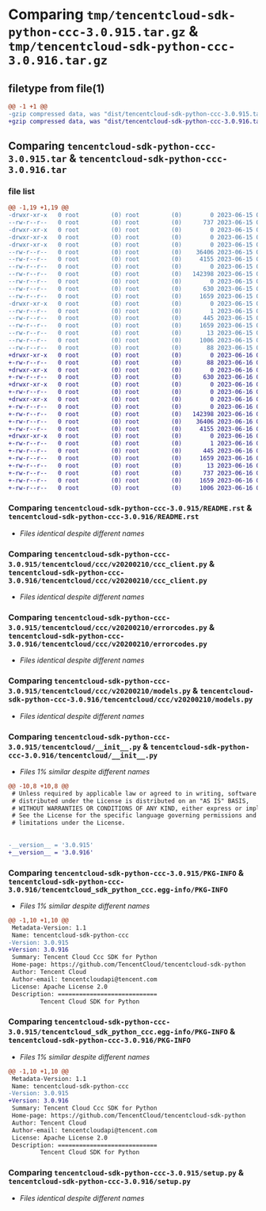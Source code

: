 # Comparing `tmp/tencentcloud-sdk-python-ccc-3.0.915.tar.gz` & `tmp/tencentcloud-sdk-python-ccc-3.0.916.tar.gz`

## filetype from file(1)

```diff
@@ -1 +1 @@
-gzip compressed data, was "dist/tencentcloud-sdk-python-ccc-3.0.915.tar", last modified: Thu Jun 15 00:19:59 2023, max compression
+gzip compressed data, was "dist/tencentcloud-sdk-python-ccc-3.0.916.tar", last modified: Fri Jun 16 00:28:54 2023, max compression
```

## Comparing `tencentcloud-sdk-python-ccc-3.0.915.tar` & `tencentcloud-sdk-python-ccc-3.0.916.tar`

### file list

```diff
@@ -1,19 +1,19 @@
-drwxr-xr-x   0 root         (0) root         (0)        0 2023-06-15 00:19:59.000000 tencentcloud-sdk-python-ccc-3.0.915/
--rw-r--r--   0 root         (0) root         (0)      737 2023-06-15 00:19:59.000000 tencentcloud-sdk-python-ccc-3.0.915/README.rst
-drwxr-xr-x   0 root         (0) root         (0)        0 2023-06-15 00:19:59.000000 tencentcloud-sdk-python-ccc-3.0.915/tencentcloud/
-drwxr-xr-x   0 root         (0) root         (0)        0 2023-06-15 00:19:59.000000 tencentcloud-sdk-python-ccc-3.0.915/tencentcloud/ccc/
-drwxr-xr-x   0 root         (0) root         (0)        0 2023-06-15 00:19:59.000000 tencentcloud-sdk-python-ccc-3.0.915/tencentcloud/ccc/v20200210/
--rw-r--r--   0 root         (0) root         (0)    36406 2023-06-15 00:19:59.000000 tencentcloud-sdk-python-ccc-3.0.915/tencentcloud/ccc/v20200210/ccc_client.py
--rw-r--r--   0 root         (0) root         (0)     4155 2023-06-15 00:19:59.000000 tencentcloud-sdk-python-ccc-3.0.915/tencentcloud/ccc/v20200210/errorcodes.py
--rw-r--r--   0 root         (0) root         (0)        0 2023-06-15 00:19:59.000000 tencentcloud-sdk-python-ccc-3.0.915/tencentcloud/ccc/v20200210/__init__.py
--rw-r--r--   0 root         (0) root         (0)   142398 2023-06-15 00:19:59.000000 tencentcloud-sdk-python-ccc-3.0.915/tencentcloud/ccc/v20200210/models.py
--rw-r--r--   0 root         (0) root         (0)        0 2023-06-15 00:19:59.000000 tencentcloud-sdk-python-ccc-3.0.915/tencentcloud/ccc/__init__.py
--rw-r--r--   0 root         (0) root         (0)      630 2023-06-15 00:19:59.000000 tencentcloud-sdk-python-ccc-3.0.915/tencentcloud/__init__.py
--rw-r--r--   0 root         (0) root         (0)     1659 2023-06-15 00:19:59.000000 tencentcloud-sdk-python-ccc-3.0.915/PKG-INFO
-drwxr-xr-x   0 root         (0) root         (0)        0 2023-06-15 00:19:59.000000 tencentcloud-sdk-python-ccc-3.0.915/tencentcloud_sdk_python_ccc.egg-info/
--rw-r--r--   0 root         (0) root         (0)        1 2023-06-15 00:19:59.000000 tencentcloud-sdk-python-ccc-3.0.915/tencentcloud_sdk_python_ccc.egg-info/dependency_links.txt
--rw-r--r--   0 root         (0) root         (0)      445 2023-06-15 00:19:59.000000 tencentcloud-sdk-python-ccc-3.0.915/tencentcloud_sdk_python_ccc.egg-info/SOURCES.txt
--rw-r--r--   0 root         (0) root         (0)     1659 2023-06-15 00:19:59.000000 tencentcloud-sdk-python-ccc-3.0.915/tencentcloud_sdk_python_ccc.egg-info/PKG-INFO
--rw-r--r--   0 root         (0) root         (0)       13 2023-06-15 00:19:59.000000 tencentcloud-sdk-python-ccc-3.0.915/tencentcloud_sdk_python_ccc.egg-info/top_level.txt
--rw-r--r--   0 root         (0) root         (0)     1006 2023-06-15 00:19:59.000000 tencentcloud-sdk-python-ccc-3.0.915/setup.py
--rw-r--r--   0 root         (0) root         (0)       88 2023-06-15 00:19:59.000000 tencentcloud-sdk-python-ccc-3.0.915/setup.cfg
+drwxr-xr-x   0 root         (0) root         (0)        0 2023-06-16 00:28:54.000000 tencentcloud-sdk-python-ccc-3.0.916/
+-rw-r--r--   0 root         (0) root         (0)       88 2023-06-16 00:28:54.000000 tencentcloud-sdk-python-ccc-3.0.916/setup.cfg
+drwxr-xr-x   0 root         (0) root         (0)        0 2023-06-16 00:28:54.000000 tencentcloud-sdk-python-ccc-3.0.916/tencentcloud/
+-rw-r--r--   0 root         (0) root         (0)      630 2023-06-16 00:28:54.000000 tencentcloud-sdk-python-ccc-3.0.916/tencentcloud/__init__.py
+drwxr-xr-x   0 root         (0) root         (0)        0 2023-06-16 00:28:54.000000 tencentcloud-sdk-python-ccc-3.0.916/tencentcloud/ccc/
+-rw-r--r--   0 root         (0) root         (0)        0 2023-06-16 00:28:54.000000 tencentcloud-sdk-python-ccc-3.0.916/tencentcloud/ccc/__init__.py
+drwxr-xr-x   0 root         (0) root         (0)        0 2023-06-16 00:28:54.000000 tencentcloud-sdk-python-ccc-3.0.916/tencentcloud/ccc/v20200210/
+-rw-r--r--   0 root         (0) root         (0)        0 2023-06-16 00:28:54.000000 tencentcloud-sdk-python-ccc-3.0.916/tencentcloud/ccc/v20200210/__init__.py
+-rw-r--r--   0 root         (0) root         (0)   142398 2023-06-16 00:28:54.000000 tencentcloud-sdk-python-ccc-3.0.916/tencentcloud/ccc/v20200210/models.py
+-rw-r--r--   0 root         (0) root         (0)    36406 2023-06-16 00:28:54.000000 tencentcloud-sdk-python-ccc-3.0.916/tencentcloud/ccc/v20200210/ccc_client.py
+-rw-r--r--   0 root         (0) root         (0)     4155 2023-06-16 00:28:54.000000 tencentcloud-sdk-python-ccc-3.0.916/tencentcloud/ccc/v20200210/errorcodes.py
+drwxr-xr-x   0 root         (0) root         (0)        0 2023-06-16 00:28:54.000000 tencentcloud-sdk-python-ccc-3.0.916/tencentcloud_sdk_python_ccc.egg-info/
+-rw-r--r--   0 root         (0) root         (0)        1 2023-06-16 00:28:54.000000 tencentcloud-sdk-python-ccc-3.0.916/tencentcloud_sdk_python_ccc.egg-info/dependency_links.txt
+-rw-r--r--   0 root         (0) root         (0)      445 2023-06-16 00:28:54.000000 tencentcloud-sdk-python-ccc-3.0.916/tencentcloud_sdk_python_ccc.egg-info/SOURCES.txt
+-rw-r--r--   0 root         (0) root         (0)     1659 2023-06-16 00:28:54.000000 tencentcloud-sdk-python-ccc-3.0.916/tencentcloud_sdk_python_ccc.egg-info/PKG-INFO
+-rw-r--r--   0 root         (0) root         (0)       13 2023-06-16 00:28:54.000000 tencentcloud-sdk-python-ccc-3.0.916/tencentcloud_sdk_python_ccc.egg-info/top_level.txt
+-rw-r--r--   0 root         (0) root         (0)      737 2023-06-16 00:28:54.000000 tencentcloud-sdk-python-ccc-3.0.916/README.rst
+-rw-r--r--   0 root         (0) root         (0)     1659 2023-06-16 00:28:54.000000 tencentcloud-sdk-python-ccc-3.0.916/PKG-INFO
+-rw-r--r--   0 root         (0) root         (0)     1006 2023-06-16 00:28:54.000000 tencentcloud-sdk-python-ccc-3.0.916/setup.py
```

### Comparing `tencentcloud-sdk-python-ccc-3.0.915/README.rst` & `tencentcloud-sdk-python-ccc-3.0.916/README.rst`

 * *Files identical despite different names*

### Comparing `tencentcloud-sdk-python-ccc-3.0.915/tencentcloud/ccc/v20200210/ccc_client.py` & `tencentcloud-sdk-python-ccc-3.0.916/tencentcloud/ccc/v20200210/ccc_client.py`

 * *Files identical despite different names*

### Comparing `tencentcloud-sdk-python-ccc-3.0.915/tencentcloud/ccc/v20200210/errorcodes.py` & `tencentcloud-sdk-python-ccc-3.0.916/tencentcloud/ccc/v20200210/errorcodes.py`

 * *Files identical despite different names*

### Comparing `tencentcloud-sdk-python-ccc-3.0.915/tencentcloud/ccc/v20200210/models.py` & `tencentcloud-sdk-python-ccc-3.0.916/tencentcloud/ccc/v20200210/models.py`

 * *Files identical despite different names*

### Comparing `tencentcloud-sdk-python-ccc-3.0.915/tencentcloud/__init__.py` & `tencentcloud-sdk-python-ccc-3.0.916/tencentcloud/__init__.py`

 * *Files 1% similar despite different names*

```diff
@@ -10,8 +10,8 @@
 # Unless required by applicable law or agreed to in writing, software
 # distributed under the License is distributed on an "AS IS" BASIS,
 # WITHOUT WARRANTIES OR CONDITIONS OF ANY KIND, either express or implied.
 # See the License for the specific language governing permissions and
 # limitations under the License.
 
 
-__version__ = '3.0.915'
+__version__ = '3.0.916'
```

### Comparing `tencentcloud-sdk-python-ccc-3.0.915/PKG-INFO` & `tencentcloud-sdk-python-ccc-3.0.916/tencentcloud_sdk_python_ccc.egg-info/PKG-INFO`

 * *Files 1% similar despite different names*

```diff
@@ -1,10 +1,10 @@
 Metadata-Version: 1.1
 Name: tencentcloud-sdk-python-ccc
-Version: 3.0.915
+Version: 3.0.916
 Summary: Tencent Cloud Ccc SDK for Python
 Home-page: https://github.com/TencentCloud/tencentcloud-sdk-python
 Author: Tencent Cloud
 Author-email: tencentcloudapi@tencent.com
 License: Apache License 2.0
 Description: ============================
         Tencent Cloud SDK for Python
```

### Comparing `tencentcloud-sdk-python-ccc-3.0.915/tencentcloud_sdk_python_ccc.egg-info/PKG-INFO` & `tencentcloud-sdk-python-ccc-3.0.916/PKG-INFO`

 * *Files 1% similar despite different names*

```diff
@@ -1,10 +1,10 @@
 Metadata-Version: 1.1
 Name: tencentcloud-sdk-python-ccc
-Version: 3.0.915
+Version: 3.0.916
 Summary: Tencent Cloud Ccc SDK for Python
 Home-page: https://github.com/TencentCloud/tencentcloud-sdk-python
 Author: Tencent Cloud
 Author-email: tencentcloudapi@tencent.com
 License: Apache License 2.0
 Description: ============================
         Tencent Cloud SDK for Python
```

### Comparing `tencentcloud-sdk-python-ccc-3.0.915/setup.py` & `tencentcloud-sdk-python-ccc-3.0.916/setup.py`

 * *Files identical despite different names*

